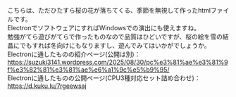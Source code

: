 こちらは、ただひたすら桜の花が落ちてくる、季節を無視して作ったhtmlファイルです。  
ElectronでソフトウェアにすればWindowsでの演出にも使えますね。  
勉強がてら遊びがてらで作ったものなので品質はひどいですが、桜の絵を雪の結晶にでもすれば冬向けにもなりますし、遊んでみてはいかがでしょうか。  
Electronに通したものの紹介ページ(公開は別)：  https://suzuki3141.wordpress.com/2025/08/30/pc%e3%81%ae%e3%81%9f%e3%82%81%e3%81%ae%e6%a1%9c%e5%b9%95/   
Electronに通したものの公開ページ(CPU3種対応セット詰め合わせ)：  https://d.kuku.lu/7rgeewsaj
